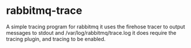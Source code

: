 # rabbitmq-trace
A simple tracing program for rabbitmq
it uses the firehose tracer to output
messages to stdout and /var/log/rabbitmq/trace.log
it does require the tracing plugin, and
tracing to be enabled.
